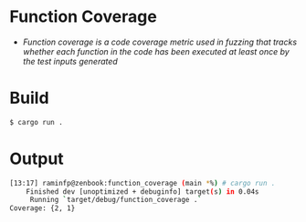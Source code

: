 # Function Coverage

* _Function coverage is a code coverage metric used in fuzzing that tracks whether each function in the code has been executed at least once by the test inputs generated_

# Build

```bash
$ cargo run .
```

# Output

```bash
[13:17] raminfp@zenbook:function_coverage (main *%) # cargo run . 
    Finished dev [unoptimized + debuginfo] target(s) in 0.04s
     Running `target/debug/function_coverage .`
Coverage: {2, 1}

``` 